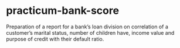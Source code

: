 # practicum-bank-score
Preparation of a report for a bank’s loan division on correlation of a customer’s marital status, number of children have, income value and purpose of credit with their default ratio.
